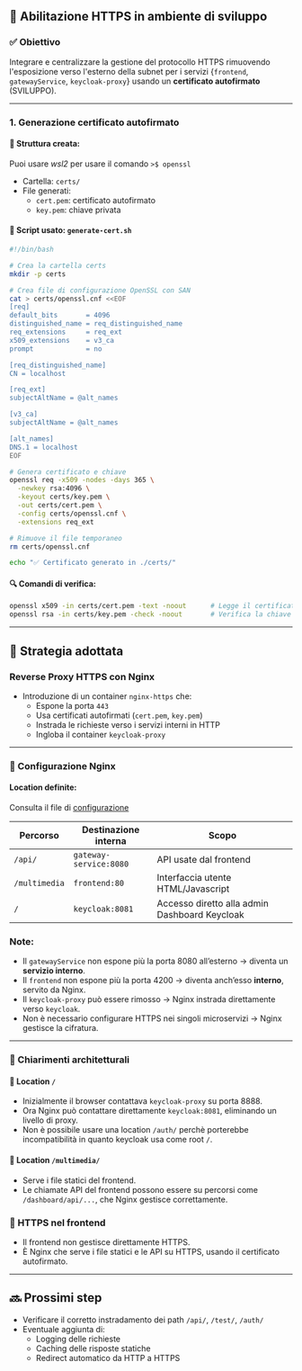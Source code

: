 ## 🧾 **Abilitazione HTTPS in ambiente di sviluppo**

### ✅ **Obiettivo**
Integrare e centralizzare la gestione del protocollo HTTPS rimuovendo l'esposizione verso l'esterno della subnet per i servizi
{`frontend`, `gatewayService`, `keycloak-proxy`} usando un **certificato autofirmato** (SVILUPPO).

---

### 1. **Generazione certificato autofirmato**

#### 📁 Struttura creata:

Puoi usare *wsl2* per usare il comando `>$ openssl`

- Cartella: `certs/`
- File generati:
    - `cert.pem`: certificato autofirmato
    - `key.pem`: chiave privata

#### 📜 Script usato: `generate-cert.sh`
```bash
#!/bin/bash

# Crea la cartella certs
mkdir -p certs

# Crea file di configurazione OpenSSL con SAN
cat > certs/openssl.cnf <<EOF
[req]
default_bits       = 4096
distinguished_name = req_distinguished_name
req_extensions     = req_ext
x509_extensions    = v3_ca
prompt             = no

[req_distinguished_name]
CN = localhost

[req_ext]
subjectAltName = @alt_names

[v3_ca]
subjectAltName = @alt_names

[alt_names]
DNS.1 = localhost
EOF

# Genera certificato e chiave
openssl req -x509 -nodes -days 365 \
  -newkey rsa:4096 \
  -keyout certs/key.pem \
  -out certs/cert.pem \
  -config certs/openssl.cnf \
  -extensions req_ext

# Rimuove il file temporaneo
rm certs/openssl.cnf

echo "✅ Certificato generato in ./certs/"
```

#### 🔍 Comandi di verifica:
```bash
openssl x509 -in certs/cert.pem -text -noout      # Legge il certificato
openssl rsa -in certs/key.pem -check -noout       # Verifica la chiave privata
```

---

## 🔐 Strategia adottata

### Reverse Proxy HTTPS con Nginx
- Introduzione di un container `nginx-https` che:
    - Espone la porta `443`
    - Usa certificati autofirmati (`cert.pem`, `key.pem`)
    - Instrada le richieste verso i servizi interni in HTTP
    - Ingloba il container `keycloak-proxy`

---

### 🔧 Configurazione Nginx

#### Location definite:
Consulta il file di [configurazione](../nginx/https.conf)

| Percorso      | Destinazione interna   | Scopo                                         |
|---------------|------------------------|-----------------------------------------------|
| `/api/`       | `gateway-service:8080` | API usate dal frontend                        |
| `/multimedia` | `frontend:80`          | Interfaccia utente HTML/Javascript            |
| `/`           | `keycloak:8081`        | Accesso diretto alla admin Dashboard Keycloak |


### Note:
- Il `gatewayService` non espone più la porta 8080 all’esterno → diventa un **servizio interno**.
- Il `frontend` non espone più la porta 4200 → diventa anch’esso **interno**, servito da Nginx.
- Il `keycloak-proxy` può essere rimosso → Nginx instrada direttamente verso `keycloak`.
- Non è necessario configurare HTTPS nei singoli microservizi → Nginx gestisce la cifratura.

---

### 🧠 Chiarimenti architetturali

#### 🔹 Location `/`
- Inizialmente il browser contattava `keycloak-proxy` su porta 8888.
- Ora Nginx può contattare direttamente `keycloak:8081`, eliminando un livello di proxy.
- Non è possibile usare una location `/auth/` perchè porterebbe incompatibilità in quanto keycloak usa come root `/`.

#### 🔹 Location `/multimedia/`
- Serve i file statici del frontend.
- Le chiamate API del frontend possono essere su percorsi come `/dashboard/api/...`, che Nginx gestisce correttamente.

### 🔹 HTTPS nel frontend
- Il frontend non gestisce direttamente HTTPS.
- È Nginx che serve i file statici e le API su HTTPS, usando il certificato autofirmato.

---

## 🔜 Prossimi step
- Verificare il corretto instradamento dei path `/api/`, `/test/`, `/auth/`
- Eventuale aggiunta di:
    - Logging delle richieste
    - Caching delle risposte statiche
    - Redirect automatico da HTTP a HTTPS